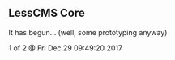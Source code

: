 LessCMS Core
------------

It has begun... (well, some prototyping anyway)

1 of 2 @ Fri Dec 29 09:49:20 2017
